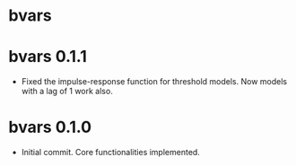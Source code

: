 # bvars

# bvars 0.1.1

* Fixed the impulse-response function for threshold models. Now models with a lag of 1 work also.

# bvars 0.1.0

* Initial commit. Core functionalities implemented.
